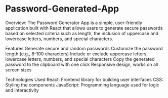 # Password-Generated-App
Overview:
The Password Generator App is a simple, user-friendly application built with React that allows users to generate secure passwords based on selected criteria such as length, the inclusion of uppercase and lowercase letters, numbers, and special characters.

Features
Generate secure and random passwords
Customize the password length (e.g., 8-100 characters)
Include or exclude uppercase letters, lowercase letters, numbers, and special characters
Copy the generated password to the clipboard with one click
Responsive design, works on all screen sizes

Technologies Used
React: Frontend library for building user interfaces
CSS: Styling the components
JavaScript: Programming language used for logic and interactivity
